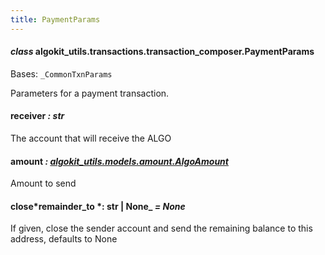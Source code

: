 ```yaml
---
title: PaymentParams
---
```


#### _class_ algokit_utils.transactions.transaction_composer.PaymentParams

Bases: `_CommonTxnParams`

Parameters for a payment transaction.

#### receiver _: str_

The account that will receive the ALGO

#### amount _: [algokit_utils.models.amount.AlgoAmount](/reference/algokit-utils-py/api/docs/markdown/autoapi/algokit_utils/models/amount/algoamount/#algokit_utils.models.amount.AlgoAmount)_

Amount to send

#### close*remainder_to *: str | None\_ _= None_

If given, close the sender account and send the remaining balance to this address, defaults to None
